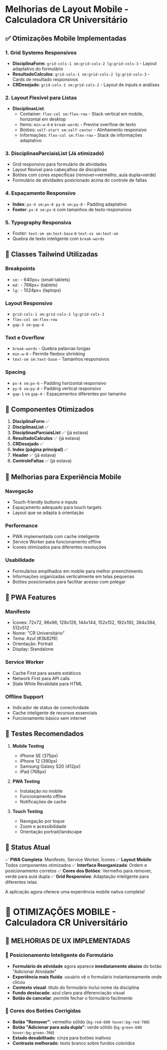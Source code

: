 # Melhorias de Layout Mobile - Calculadora CR Universitário

## ✅ Otimizações Mobile Implementadas

### 1. **Grid Systems Responsivos**
- **DisciplinaForm**: `grid-cols-1 sm:grid-cols-2 lg:grid-cols-3` - Layout adaptativo do formulário
- **ResultadoCalculos**: `grid-cols-1 sm:grid-cols-2 lg:grid-cols-3` - Cards de resultado responsivos
- **CRDesejado**: `grid-cols-1 sm:grid-cols-2` - Layout de inputs e análises

### 2. **Layout Flexível para Listas**
- **DisciplinasList**: 
  - Container: `flex-col sm:flex-row` - Stack vertical em mobile, horizontal em desktop
  - Items: `min-w-0` e `break-words` - Previne overflow de texto
  - Botões: `self-start sm:self-center` - Alinhamento responsivo
  - Informações: `flex-col sm:flex-row` - Stack de informações adaptativo

### 3. **DisciplinasParciaisList** (Já otimizado)
- Grid responsivo para formulário de atividades
- Layout flexível para cabeçalhos de disciplinas
- Botões com cores específicas (remover=vermelho, aula dupla=verde)
- Formulário de atividades posicionado acima do controle de faltas

### 4. **Espaçamento Responsivo**
- **Index**: `px-4 sm:px-6 py-6 sm:py-8` - Padding adaptativo
- **Footer**: `px-4 sm:px-6` com tamanhos de texto responsivos

### 5. **Typography Responsiva**
- Footer: `text-sm sm:text-base` e `text-xs sm:text-sm`
- Quebra de texto inteligente com `break-words`

## 🔧 Classes Tailwind Utilizadas

### Breakpoints
- `sm:` - 640px+ (small tablets)
- `md:` - 768px+ (tablets)
- `lg:` - 1024px+ (laptops)

### Layout Responsivo
- `grid-cols-1 sm:grid-cols-2 lg:grid-cols-3`
- `flex-col sm:flex-row`
- `gap-3 sm:gap-4`

### Text e Overflow
- `break-words` - Quebra palavras longas
- `min-w-0` - Permite flexbox shrinking
- `text-sm sm:text-base` - Tamanhos responsivos

### Spacing
- `px-4 sm:px-6` - Padding horizontal responsivo
- `py-6 sm:py-8` - Padding vertical responsivo
- `gap-1` vs `gap-4` - Espaçamentos diferentes por tamanho

## 📱 Componentes Otimizados

1. **DisciplinaForm** ✅
2. **DisciplinasList** ✅ 
3. **DisciplinasParciaisList** ✅ (já estava)
4. **ResultadoCalculos** ✅ (já estava)
5. **CRDesejado** ✅
6. **Index (página principal)** ✅
7. **Header** ✅ (já estava)
8. **ControleFaltas** ✅ (já estava)

## 🎯 Melhorias para Experiência Mobile

### Navegação
- Touch-friendly buttons e inputs
- Espaçamento adequado para touch targets
- Layout que se adapta à orientação

### Performance
- PWA implementada com cache inteligente
- Service Worker para funcionamento offline
- Ícones otimizados para diferentes resoluções

### Usabilidade
- Formulários empilhados em mobile para melhor preenchimento
- Informações organizadas verticalmente em telas pequenas
- Botões posicionados para facilitar acesso com polegar

## 🚀 PWA Features

### Manifesto
- Ícones: 72x72, 96x96, 128x128, 144x144, 152x152, 192x192, 384x384, 512x512
- Nome: "CR Universitário"
- Tema: Azul (#3b82f6)
- Orientação: Portrait
- Display: Standalone

### Service Worker
- Cache First para assets estáticos
- Network First para API calls
- Stale While Revalidate para HTML

### Offline Support
- Indicador de status de conectividade
- Cache inteligente de recursos essenciais
- Funcionamento básico sem internet

## 📝 Testes Recomendados

1. **Mobile Testing**
   - iPhone SE (375px)
   - iPhone 12 (390px)
   - Samsung Galaxy S20 (412px)
   - iPad (768px)

2. **PWA Testing**
   - Instalação no mobile
   - Funcionamento offline
   - Notificações de cache

3. **Touch Testing**
   - Navegação por toque
   - Zoom e acessibilidade
   - Orientação portrait/landscape

## 🎉 Status Atual

✅ **PWA Completa**: Manifesto, Service Worker, Ícones
✅ **Layout Mobile**: Todos componentes otimizados
✅ **Interface Reorganizada**: Ordem e posicionamento corretos
✅ **Cores dos Botões**: Vermelho para remover, verde para aula dupla
✅ **Grid Responsivo**: Adaptação inteligente para diferentes telas

A aplicação agora oferece uma experiência mobile nativa completa!

# 📱 OTIMIZAÇÕES MOBILE - Calculadora CR Universitário

## 🎯 **MELHORIAS DE UX IMPLEMENTADAS**

### 📱 **Posicionamento Inteligente do Formulário**
- **Formulário de atividade** agora aparece **imediatamente abaixo** do botão "Adicionar Atividade"
- **Experiência mais fluida**: usuário vê o formulário instantaneamente onde clicou
- **Contexto visual**: título do formulário inclui nome da disciplina
- **Fundo destacado**: azul claro para diferenciação visual
- **Botão de cancelar**: permite fechar o formulário facilmente

### 🎨 **Cores dos Botões Corrigidas**
- **Botão "Remover"**: vermelho sólido (`bg-red-600 hover:bg-red-700`)
- **Botão "Adicionar para aula dupla"**: verde sólido (`bg-green-600 hover:bg-green-700`)
- **Estado desabilitado**: cinza para botões inativos
- **Contraste melhorado**: texto branco sobre fundos coloridos
